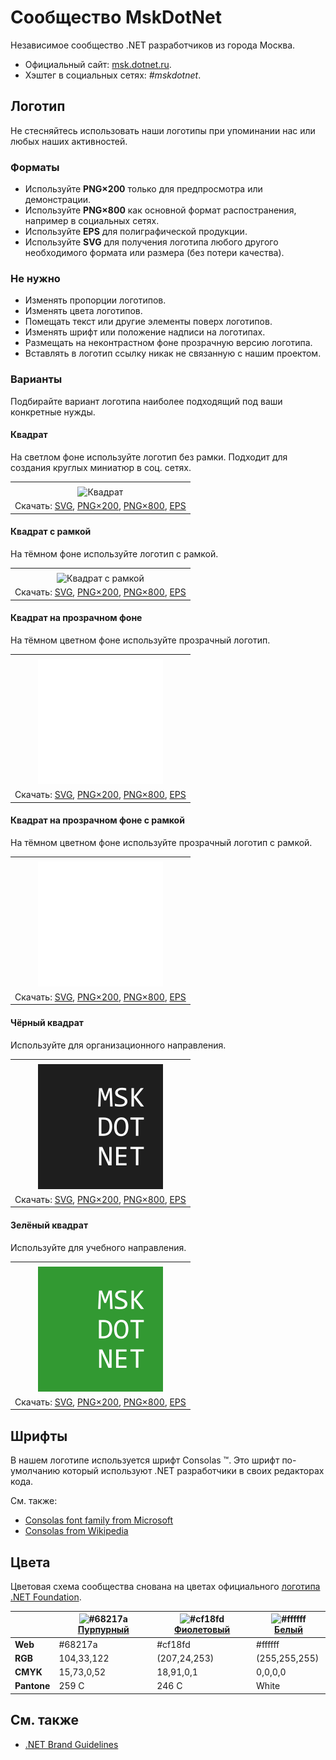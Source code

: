﻿# Сообщество MskDotNet

Независимое сообщество .NET разработчиков из города Москва.

- Официальный сайт: [msk.dotnet.ru](https://msk.dotnet.ru/).
- Хэштег в социальных сетях: _#mskdotnet_.

## Логотип

Не стесняйтесь использовать наши логотипы при упоминании нас или любых наших активностей.

### Форматы

- Используйте **PNG×200** только для предпросмотра или демонстрации.
- Используйте **PNG×800** как основной формат распостранения, например в социальных сетях.
- Используйте **EPS** для полиграфической продукции.
- Используйте **SVG** для получения логотипа любого другого необходимого формата или размера (без потери качества).

### Не нужно

- Изменять пропорции логотипов.
- Изменять цвета логотипов.
- Помещать текст или другие элементы поверх логотипов.
- Изменять шрифт или положение надписи на логотипах.
- Размещать на неконтрастном фоне прозрачную версию логотипа.
- Вставлять в логотип ссылку никак не связанную с нашим проектом.

### Варианты

Подбирайте вариант логотипа наиболее подходящий под ваши конкретные нужды.

#### Квадрат

На светлом фоне используйте логотип без рамки. Подходит для создания круглых миниатюр в соц. сетях.

|       |
| :---: |
|       |
| ![Квадрат](mskdotnet-logo-squared-200.png) |
| Скачать: [SVG](https://raw.githubusercontent.com/DotNetRu/BrandBook/master/Logo/Msk/mskdotnet-logo-squared.svg), [PNG×200](https://raw.githubusercontent.com/DotNetRu/BrandBook/master/Logo/Msk/mskdotnet-logo-squared-200.png), [PNG×800](https://raw.githubusercontent.com/DotNetRu/BrandBook/master/Logo/Msk/mskdotnet-logo-squared-800.png), [EPS](https://raw.githubusercontent.com/DotNetRu/BrandBook/master/Logo/Msk/mskdotnet-logo-squared.eps) |

#### Квадрат с рамкой

На тёмном фоне используйте логотип с рамкой.

|       |
| :---: |
|       |
| ![Квадрат с рамкой](mskdotnet-logo-squared-bordered-200.png) |
| Скачать: [SVG](https://raw.githubusercontent.com/DotNetRu/BrandBook/master/Logo/Msk/mskdotnet-logo-squared-bordered.svg), [PNG×200](https://raw.githubusercontent.com/DotNetRu/BrandBook/master/Logo/Msk/mskdotnet-logo-squared-bordered-200.png), [PNG×800](https://raw.githubusercontent.com/DotNetRu/BrandBook/master/Logo/Msk/mskdotnet-logo-squared-bordered-800.png), [EPS](https://raw.githubusercontent.com/DotNetRu/BrandBook/master/Logo/Msk/mskdotnet-logo-squared-bordered.eps) |

#### Квадрат на прозрачном фоне

На тёмном цветном фоне используйте прозрачный логотип.

|       |
| :---: |
|       |
| ![Квадрат на прозрачном фоне](mskdotnet-logo-squared-white-200.png) |
| Скачать: [SVG](https://raw.githubusercontent.com/DotNetRu/BrandBook/master/Logo/Msk/mskdotnet-logo-squared-white.svg), [PNG×200](https://raw.githubusercontent.com/DotNetRu/BrandBook/master/Logo/Msk/mskdotnet-logo-squared-white-200.png), [PNG×800](https://raw.githubusercontent.com/DotNetRu/BrandBook/master/Logo/Msk/mskdotnet-logo-squared-white-800.png), [EPS](https://raw.githubusercontent.com/DotNetRu/BrandBook/master/Logo/Msk/mskdotnet-logo-squared-white.eps) |

#### Квадрат на прозрачном фоне с рамкой

На тёмном цветном фоне используйте прозрачный логотип с рамкой.

|       |
| :---: |
|       |
| ![Квадрат на прозрачном фоне с рамкой](mskdotnet-logo-squared-white-bordered-200.png) |
| Скачать: [SVG](https://raw.githubusercontent.com/DotNetRu/BrandBook/master/Logo/Msk/mskdotnet-logo-squared-white-bordered.svg), [PNG×200](https://raw.githubusercontent.com/DotNetRu/BrandBook/master/Logo/Msk/mskdotnet-logo-squared-white-bordered-200.png), [PNG×800](https://raw.githubusercontent.com/DotNetRu/BrandBook/master/Logo/Msk/mskdotnet-logo-squared-white-bordered-800.png), [EPS](https://raw.githubusercontent.com/DotNetRu/BrandBook/master/Logo/Msk/mskdotnet-logo-squared-white-bordered.eps) |

#### Чёрный квадрат

Используйте для организационного направления.

|       |
| :---: |
|       |
| ![Чёрный квадрат](mskdotnet-logo-squared-black-200.png) |
| Скачать: [SVG](https://raw.githubusercontent.com/DotNetRu/BrandBook/master/Logo/Msk/mskdotnet-logo-squared-black.svg), [PNG×200](https://raw.githubusercontent.com/DotNetRu/BrandBook/master/Logo/Msk/mskdotnet-logo-squared-black-200.png), [PNG×800](https://raw.githubusercontent.com/DotNetRu/BrandBook/master/Logo/Msk/mskdotnet-logo-squared-black-800.png), [EPS](https://raw.githubusercontent.com/DotNetRu/BrandBook/master/Logo/Msk/mskdotnet-logo-squared-black.eps) |

#### Зелёный квадрат

Используйте для учебного направления.

|       |
| :---: |
|       |
| ![Зелёный квадрат](mskdotnet-logo-squared-green-200.png) |
| Скачать: [SVG](https://raw.githubusercontent.com/DotNetRu/BrandBook/master/Logo/Msk/mskdotnet-logo-squared-green.svg), [PNG×200](https://raw.githubusercontent.com/DotNetRu/BrandBook/master/Logo/Msk/mskdotnet-logo-squared-green-200.png), [PNG×800](https://raw.githubusercontent.com/DotNetRu/BrandBook/master/Logo/Msk/mskdotnet-logo-squared-green-800.png), [EPS](https://raw.githubusercontent.com/DotNetRu/BrandBook/master/Logo/Msk/mskdotnet-logo-squared-green.eps) |

## Шрифты

В нашем логотипе используется шрифт Consolas ™. Это шрифт по-умолчанию который используют .NET разработчики в своих редакторах кода.

См. также:

- [Consolas font family from Microsoft](https://docs.microsoft.com/en-us/typography/font-list/consolas)
- [Consolas from Wikipedia](https://en.wikipedia.org/wiki/Consolas)

## Цвета

Цветовая схема сообщества снована на цветах официального [логотипа .NET Foundation](https://github.com/dotnet/swag/tree/master/logo).

|             | ![#68217a](https://placehold.it/15/68217a/ffffff?text=+) [Пурпурный](https://www.color-hex.com/color/68217a) | ![#cf18fd](https://placehold.it/15/cf18fd/ffffff?text=+) [Фиолетовый](https://www.color-hex.com/color/cf18fd) | ![#ffffff](https://placehold.it/15/ffffff/ffffff?text=+) [Белый](https://www.color-hex.com/color/ffffff) |
| ----------- | ---------- | ------------ | ------------- |
| **Web**     | #68217a    | #cf18fd      | #ffffff       |
| **RGB**     | 104,33,122 | (207,24,253) | (255,255,255) |
| **CMYK**    | 15,73,0,52 | 18,91,0,1    | 0,0,0,0       |
| **Pantone** | 259 C      | 246 C        | White         |

## См. также

- [.NET Brand Guidelines](https://github.com/dotnet/brand)

